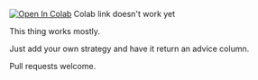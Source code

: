 [![Open In Colab](https://colab.research.google.com/assets/colab-badge.svg)]()
Colab link doesn't work yet

This thing works mostly.

Just add your own strategy and have it return an advice column.

Pull requests welcome.
